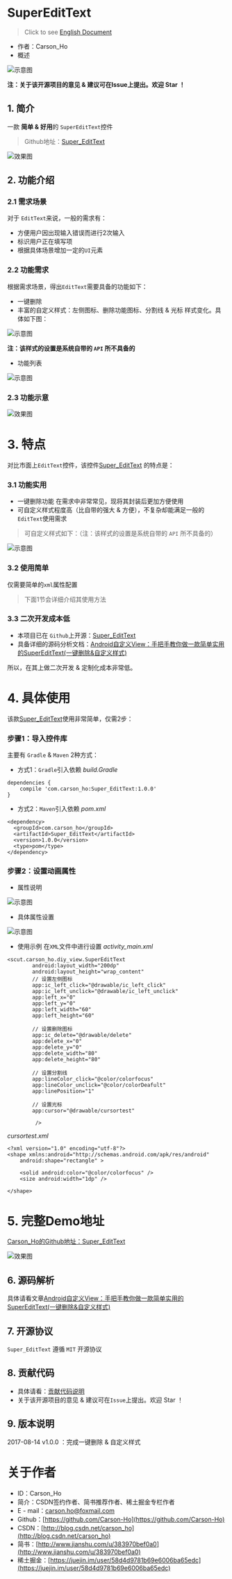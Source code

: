 # SuperEditText
>  Click to see [English Document](https://github.com/Carson-Ho/DIY_View/blob/master/README-en.md)
- 作者：Carson_Ho
- 概述

![示意图](http://upload-images.jianshu.io/upload_images/944365-ff40bf46370cd596.png?imageMogr2/auto-orient/strip%7CimageView2/2/w/1240)


**注：关于该开源项目的意见 & 建议可在Issue上提出。欢迎 Star ！**

## 1. 简介
一款  **简单 & 好用**的 `SuperEditText`控件
>Github地址：[Super_EditText](https://github.com/Carson-Ho/SuperEditText)

![效果图](http://upload-images.jianshu.io/upload_images/944365-10b970da9048907f.gif?imageMogr2/auto-orient/strip)



## 2. 功能介绍
### 2.1 需求场景
对于 `EditText`来说，一般的需求有：
- 方便用户因出现输入错误而进行2次输入
- 标识用户正在填写项
- 根据具体场景增加一定的`UI`元素

### 2.2 功能需求
根据需求场景，得出`EditText`需要具备的功能如下：
- 一键删除
- 丰富的自定义样式：左侧图标、删除功能图标、分割线 & 光标 样式变化。具体如下图：

![示意图](http://upload-images.jianshu.io/upload_images/944365-153064dd032afe4d.png?imageMogr2/auto-orient/strip%7CimageView2/2/w/1240)

**注：该样式的设置是系统自带的 `API` 所不具备的**

- 功能列表

![示意图](http://upload-images.jianshu.io/upload_images/944365-399c5869b7adb090.png?imageMogr2/auto-orient/strip%7CimageView2/2/w/1240)

### 2.3 功能示意

![效果图](http://upload-images.jianshu.io/upload_images/944365-10b970da9048907f.gif?imageMogr2/auto-orient/strip)


# 3. 特点
对比市面上`EditText`控件，该控件[Super_EditText](https://github.com/Carson-Ho/SuperEditText) 的特点是：

### 3.1 功能实用
- 一键删除功能 在需求中非常常见，现将其封装后更加方便使用
- 可自定义样式程度高（比自带的强大 & 方便），不复杂却能满足一般的`EditText`使用需求
>可自定义样式如下：（注：该样式的设置是系统自带的 `API` 所不具备的）


![示意图](http://upload-images.jianshu.io/upload_images/944365-153064dd032afe4d.png?imageMogr2/auto-orient/strip%7CimageView2/2/w/1240)


### 3.2 使用简单
仅需要简单的`xml`属性配置
>下面1节会详细介绍其使用方法

### 3.3 二次开发成本低
- 本项目已在 `Github`上开源：[Super_EditText](https://github.com/Carson-Ho/SuperEditText)
- 具备详细的源码分析文档：[Android自定义View：手把手教你做一款简单实用的SuperEditText(一键删除&自定义样式)](http://www.jianshu.com/p/99d9dc5bcffc)

所以，在其上做二次开发 & 定制化成本非常低。


# 4. 具体使用
该款[Super_EditText](https://github.com/Carson-Ho/SuperEditText)使用非常简单，仅需2步：

### 步骤1：导入控件库
主要有 `Gradle` & `Maven` 2种方式：

- 方式1：`Gradle`引入依赖
*build.Gradle*

```
dependencies {
    compile 'com.carson_ho:Super_EditText:1.0.0'
}
```

- 方式2：`Maven`引入依赖
*pom.xml*
```
<dependency>
  <groupId>com.carson_ho</groupId>
  <artifactId>Super_EditText</artifactId>
  <version>1.0.0</version>
  <type>pom</type>
</dependency>
```


### 步骤2：设置动画属性
- 属性说明


![示意图](http://upload-images.jianshu.io/upload_images/944365-baa414ba395a85f6.png?imageMogr2/auto-orient/strip%7CimageView2/2/w/1240)


- 具体属性设置


![示意图](http://upload-images.jianshu.io/upload_images/944365-622a93d4c1ffcebd.png?imageMogr2/auto-orient/strip%7CimageView2/2/w/1240)



- 使用示例
在`XML`文件中进行设置
*activity_main.xml*
```
<scut.carson_ho.diy_view.SuperEditText
        android:layout_width="200dp"
        android:layout_height="wrap_content"
        // 设置左侧图标
        app:ic_left_click="@drawable/ic_left_click"
        app:ic_left_unclick="@drawable/ic_left_unclick"
        app:left_x="0"
        app:left_y="0"
        app:left_width="60"
        app:left_height="60"

        // 设置删除图标
        app:ic_delete="@drawable/delete"
        app:delete_x="0"
        app:delete_y="0"
        app:delete_width="80"
        app:delete_height="80"

        // 设置分割线
        app:lineColor_click="@color/colorfocus"
        app:lineColor_unclick="@color/colorDeafult"
        app:linePosition="1"

        // 设置光标
        app:cursor="@drawable/cursortest"

         />
```


*cursortest.xml*
```
<?xml version="1.0" encoding="utf-8"?>
<shape xmlns:android="http://schemas.android.com/apk/res/android"
    android:shape="rectangle" >

    <solid android:color="@color/colorfocus" />
    <size android:width="1dp" />

</shape>
```




# 5. 完整Demo地址
[Carson_Ho的Github地址：Super_EditText](https://github.com/Carson-Ho/SuperEditText)

![效果图](http://upload-images.jianshu.io/upload_images/944365-10b970da9048907f.gif?imageMogr2/auto-orient/strip)



## 6.  源码解析
具体请看文章[Android自定义View：手把手教你做一款简单实用的SuperEditText(一键删除&自定义样式)](http://www.jianshu.com/p/99d9dc5bcffc)



## 7.  开源协议

`Super_EditText` 遵循 `MIT` 开源协议


## 8. 贡献代码
- 具体请看：[贡献代码说明](https://github.com/Carson-Ho/DIY_View/blob/master/CONTRIBUTING.md)
- 关于该开源项目的意见 & 建议可在`Issue`上提出。欢迎 Star ！



## 9. 版本说明
2017-08-14 v1.0.0 ：完成一键删除 & 自定义样式



# 关于作者
- ID：Carson_Ho
- 简介：CSDN签约作者、简书推荐作者、稀土掘金专栏作者
- E - mail：[carson.ho@foxmail.com](mailto:carson.ho@foxmail.com)
- Github：[https://github.com/Carson-Ho](https://github.com/Carson-Ho)
- CSDN：[http://blog.csdn.net/carson_ho](http://blog.csdn.net/carson_ho)
- 简书：[http://www.jianshu.com/u/383970bef0a0](http://www.jianshu.com/u/383970bef0a0)
- 稀土掘金：[https://juejin.im/user/58d4d9781b69e6006ba65edc](https://juejin.im/user/58d4d9781b69e6006ba65edc)
